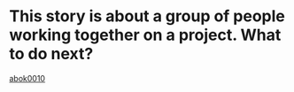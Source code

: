  # This story is about a group of people working together on a project. What to do next?
[abok0010](abok0010.md)
